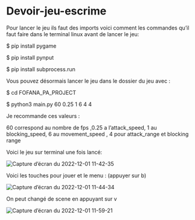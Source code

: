 # Devoir-jeu-escrime

Pour lancer le jeu ils faut des imports voici comment les commandes qu’il faut faire dans le terminal linux avant de lancer le jeu:

$ pip install pygame

$ pip install pynput

$ pip install subprocess.run

Vous pouvez désormais lancer le jeu dans le dossier du jeu avec : 

$ cd FOFANA_PA_PROJECT

$ python3 main.py 60 0.25 1 6 4 4  

Je recommande ces valeurs : 

60 correspond au nombre de fps ,0.25 a l’attack_speed, 1 au blocking_speed, 
6 au movement_speed , 4 pour attack_range et blocking range

Voici le jeu sur terminal une fois lancé:

![Capture d’écran du 2022-12-01 11-42-35](https://user-images.githubusercontent.com/97361977/205040487-a01c0549-06e3-4280-ac59-67fc79dbe7c0.png)


Voici les touches pour jouer et le menu : (appuyer sur b)

![Capture d’écran du 2022-12-01 11-44-34](https://user-images.githubusercontent.com/97361977/205039869-c004447f-5539-4c00-ae70-2d93c191152e.png)

On peut changé de scene en appuyant sur v

![Capture d’écran du 2022-12-01 11-59-21](https://user-images.githubusercontent.com/97361977/205040801-ca8a5379-a4ec-4c72-bcd1-b10658705c8c.png)
